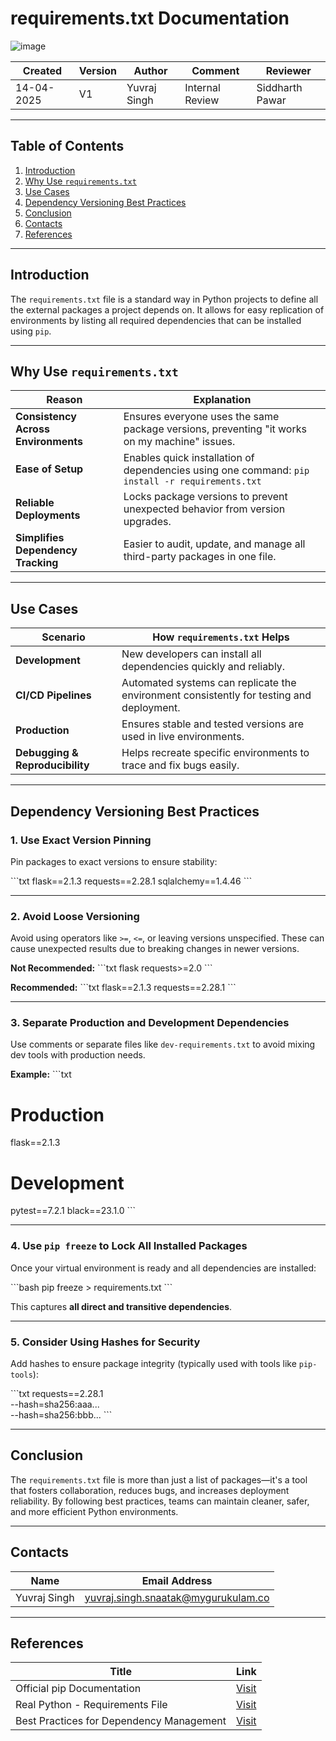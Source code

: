 
# requirements.txt Documentation
![image](https://cdn.hashnode.com/res/hashnode/image/upload/v1637422966499/jx6h36yHp.jpeg)

| Created     | Version | Author        | Comment            | Reviewer         |
|-------------|---------|---------------|---------------------|------------------|
| 14-04-2025  | V1      | Yuvraj Singh  | Internal Review     | Siddharth Pawar  |

---

## **Table of Contents**

1. [Introduction](#introduction)  
2. [Why Use `requirements.txt`](#why-use-requirementstxt)  
3. [Use Cases](#use-cases)  
4. [Dependency Versioning Best Practices](#dependency-versioning-best-practices)  
5. [Conclusion](#conclusion)  
6. [Contacts](#contacts)  
7. [References](#references)  

---

## Introduction

The `requirements.txt` file is a standard way in Python projects to define all the external packages a project depends on. It allows for easy replication of environments by listing all required dependencies that can be installed using `pip`.

---

## Why Use `requirements.txt`

| **Reason**                       | **Explanation**                                                                                      |
|----------------------------------|--------------------------------------------------------------------------------------------------------|
| **Consistency Across Environments** | Ensures everyone uses the same package versions, preventing "it works on my machine" issues.         |
| **Ease of Setup**               | Enables quick installation of dependencies using one command: `pip install -r requirements.txt`      |
| **Reliable Deployments**        | Locks package versions to prevent unexpected behavior from version upgrades.                         |
| **Simplifies Dependency Tracking** | Easier to audit, update, and manage all third-party packages in one file.                             |

---

## Use Cases

| **Scenario**             | **How `requirements.txt` Helps**                                                                 |
|--------------------------|--------------------------------------------------------------------------------------------------|
| **Development**          | New developers can install all dependencies quickly and reliably.                               |
| **CI/CD Pipelines**      | Automated systems can replicate the environment consistently for testing and deployment.        |
| **Production**           | Ensures stable and tested versions are used in live environments.                              |
| **Debugging & Reproducibility** | Helps recreate specific environments to trace and fix bugs easily.                             |

---

## Dependency Versioning Best Practices

### 1. Use Exact Version Pinning

Pin packages to exact versions to ensure stability:

\`\`\`txt
flask==2.1.3
requests==2.28.1
sqlalchemy==1.4.46
\`\`\`

---

### 2. Avoid Loose Versioning

Avoid using operators like `>=`, `<=`, or leaving versions unspecified. These can cause unexpected results due to breaking changes in newer versions.

**Not Recommended:**
\`\`\`txt
flask
requests>=2.0
\`\`\`

**Recommended:**
\`\`\`txt
flask==2.1.3
requests==2.28.1
\`\`\`

---

### 3. Separate Production and Development Dependencies

Use comments or separate files like `dev-requirements.txt` to avoid mixing dev tools with production needs.

**Example:**
\`\`\`txt
# Production
flask==2.1.3

# Development
pytest==7.2.1
black==23.1.0
\`\`\`

---

### 4. Use `pip freeze` to Lock All Installed Packages

Once your virtual environment is ready and all dependencies are installed:

\`\`\`bash
pip freeze > requirements.txt
\`\`\`

This captures **all direct and transitive dependencies**.

---

### 5. Consider Using Hashes for Security

Add hashes to ensure package integrity (typically used with tools like `pip-tools`):

\`\`\`txt
requests==2.28.1 \
    --hash=sha256:aaa... \
    --hash=sha256:bbb...
\`\`\`

---

## Conclusion

The `requirements.txt` file is more than just a list of packages—it's a tool that fosters collaboration, reduces bugs, and increases deployment reliability. By following best practices, teams can maintain cleaner, safer, and more efficient Python environments.

---

## Contacts

| Name         | Email Address                                 |
|--------------|-----------------------------------------------|
| Yuvraj Singh | yuvraj.singh.snaatak@mygurukulam.co           |

---

## References

| **Title**                               | **Link**                                                                 |
|------------------------------------------|-------------------------------------------------------------------------|
| Official pip Documentation               | [Visit](https://pip.pypa.io/en/stable/reference/pip_install/#requirements-file-format) |
| Real Python - Requirements File          | [Visit](https://realpython.com/what-is-requirements.txt/)              |
| Best Practices for Dependency Management | [Visit](https://docs.python-guide.org/dev/virtualenvs/#requirements-files) |

